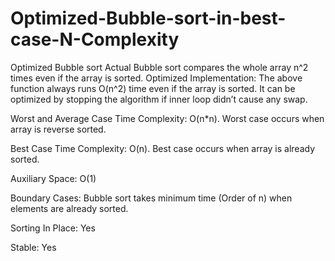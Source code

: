 # Optimized-Bubble-sort-in-best-case-N-Complexity
Optimized Bubble sort 
Actual Bubble sort compares the whole array n^2 times even if the array is sorted.
Optimized Implementation:
The above function always runs O(n^2) time even if the array is sorted. It can be optimized by stopping the algorithm if inner loop didn’t cause any swap.

Worst and Average Case Time Complexity: O(n*n). Worst case occurs when array is reverse sorted.

Best Case Time Complexity: O(n). Best case occurs when array is already sorted.

Auxiliary Space: O(1)

Boundary Cases: Bubble sort takes minimum time (Order of n) when elements are already sorted.

Sorting In Place: Yes

Stable: Yes
